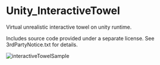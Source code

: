 # Unity_InteractiveTowel
Virtual unrealistic interactive towel on unity runtime.

Includes source code provided under a separate license. See 3rdPartyNotice.txt for details.

<img src="https://i.imgur.com/vvhJyE0.gif" alt="interactiveTowelSample" title="interactiveTowelSample">
